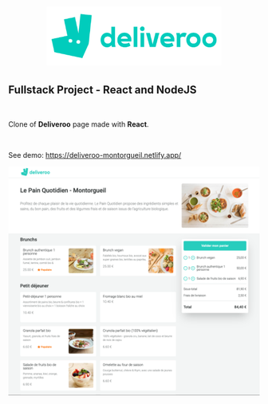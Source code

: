 <h1 align="center">
	<img
		width="350"
		alt="deliveroo"
		src="https://github.com/mBrochot/Deliveroo---Frontend-/raw/master/src/images/Deliveroo_logo.svg.png">
</h1>

## Fullstack Project - React and NodeJS

<br/>

Clone of **Deliveroo** page made with **React**.

<br/>

See demo: https://deliveroo-montorgueil.netlify.app/

<p align="center">
   <img
		width="600"
		alt="capture"
		src="https://github.com/mBrochot/Deliveroo---Frontend-/raw/master/preview/capture-deliveroo.png">
</p>

